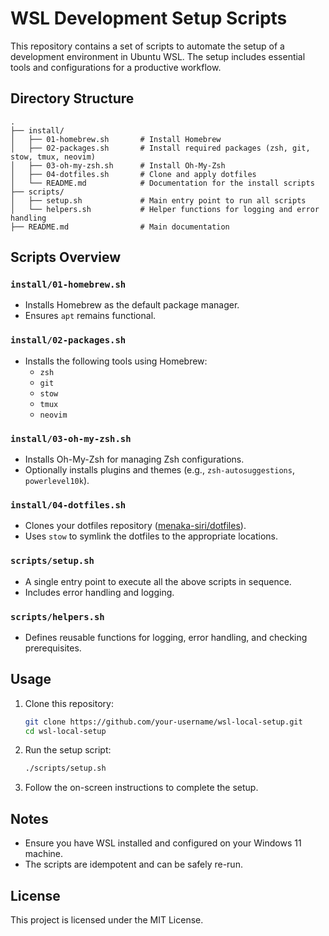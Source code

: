 # WSL Development Setup Scripts

This repository contains a set of scripts to automate the setup of a development environment in Ubuntu WSL. The setup includes essential tools and configurations for a productive workflow.

## Directory Structure

```plaintext
.
├── install/
│   ├── 01-homebrew.sh       # Install Homebrew
│   ├── 02-packages.sh       # Install required packages (zsh, git, stow, tmux, neovim)
│   ├── 03-oh-my-zsh.sh      # Install Oh-My-Zsh
│   ├── 04-dotfiles.sh       # Clone and apply dotfiles
│   └── README.md            # Documentation for the install scripts
├── scripts/
│   ├── setup.sh             # Main entry point to run all scripts
│   └── helpers.sh           # Helper functions for logging and error handling
├── README.md                # Main documentation
```

## Scripts Overview

### `install/01-homebrew.sh`
- Installs Homebrew as the default package manager.
- Ensures `apt` remains functional.

### `install/02-packages.sh`
- Installs the following tools using Homebrew:
  - `zsh`
  - `git`
  - `stow`
  - `tmux`
  - `neovim`

### `install/03-oh-my-zsh.sh`
- Installs Oh-My-Zsh for managing Zsh configurations.
- Optionally installs plugins and themes (e.g., `zsh-autosuggestions`, `powerlevel10k`).

### `install/04-dotfiles.sh`
- Clones your dotfiles repository ([menaka-siri/dotfiles](https://github.com/menaka-siri/dotfiles)).
- Uses `stow` to symlink the dotfiles to the appropriate locations.

### `scripts/setup.sh`
- A single entry point to execute all the above scripts in sequence.
- Includes error handling and logging.

### `scripts/helpers.sh`
- Defines reusable functions for logging, error handling, and checking prerequisites.

## Usage

1. Clone this repository:
   ```bash
   git clone https://github.com/your-username/wsl-local-setup.git
   cd wsl-local-setup
   ```

2. Run the setup script:
   ```bash
   ./scripts/setup.sh
   ```

3. Follow the on-screen instructions to complete the setup.

## Notes

- Ensure you have WSL installed and configured on your Windows 11 machine.
- The scripts are idempotent and can be safely re-run.

## License

This project is licensed under the MIT License.